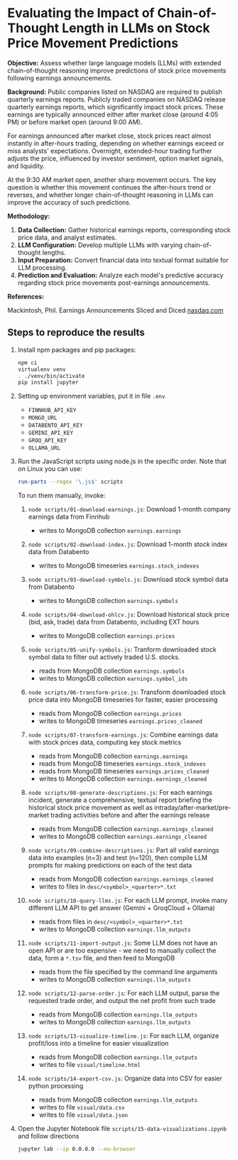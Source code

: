 # Evaluating the Impact of Chain-of-Thought Length in LLMs on Stock Price Movement Predictions

**Objective:** Assess whether large language models (LLMs) with extended chain-of-thought reasoning improve predictions of stock price movements following earnings announcements.

**Background:** Public companies listed on NASDAQ are required to publish quarterly earnings reports. Publicly traded companies on NASDAQ release quarterly earnings reports, which significantly impact stock prices. These earnings are typically announced either after market close (around 4:05 PM) or before market open (around 9:00 AM).

For earnings announced after market close, stock prices react almost instantly in after-hours trading, depending on whether earnings exceed or miss analysts' expectations. Overnight, extended-hour trading further adjusts the price, influenced by investor sentiment, option market signals, and liquidity.

At the 9:30 AM market open, another sharp movement occurs. The key question is whether this movement continues the after-hours trend or reverses, and whether longer chain-of-thought reasoning in LLMs can improve the accuracy of such predictions.

**Methodology:**

1. **Data Collection:** Gather historical earnings reports, corresponding stock price data, and analyst estimates.
2. **LLM Configuration:** Develop multiple LLMs with varying chain-of-thought lengths.
3. **Input Preparation:** Convert financial data into textual format suitable for LLM processing.
4. **Prediction and Evaluation:** Analyze each model's predictive accuracy regarding stock price movements post-earnings announcements.

**References:**

Mackintosh, Phil. Earnings Announcements Sliced and Diced [nasdaq.com](https://www.nasdaq.com/articles/earnings-announcements-sliced-and-diced)

## Steps to reproduce the results

1. Install npm packages and pip packages:

    ```bash
    npm ci
    virtualenv venv
    . ./venv/bin/activate
    pip install jupyter
    ```

2. Setting up environment variables, put it in file `.env`

    - `FINNHUB_API_KEY`
    - `MONGO_URL`
    - `DATABENTO_API_KEY`
    - `GEMINI_API_KEY`
    - `GROQ_API_KEY`
    - `OLLAMA_URL`

3. Run the JavaScript scripts using node.js in the specific order. Note that on Linux you can use:

    ```bash
    run-parts --regex '\.js$' scripts
    ```

    To run them manually, invoke:

    1. `node scripts/01-download-earnings.js`: Download 1-month company earnings data from Finnhub

        - writes to MongoDB collection `earnings.earnings`

    2. `node scripts/02-download-index.js`: Download 1-month stock index data from Databento

        - writes to MongoDB timeseries `earnings.stock_indexes`

    3. `node scripts/03-download-symbols.js`: Download stock symbol data from Databento

        - writes to MongoDB collection `earnings.symbols`

    4. `node scripts/04-download-ohlcv.js`: Download historical stock price (bid, ask, trade) data from Databento, including EXT hours

        - writes to MongoDB collection `earnings.prices`

    5. `node scripts/05-unify-symbols.js`: Tranform downloaded stock symbol data to filter out actively traded U.S. stocks.

        - reads from MongoDB collection `earnings.symbols`
        - writes to MongoDB collection `earnings.symbol_ids`

    6. `node scripts/06-transform-price.js`: Transform downloaded stock price data into MongoDB timeseries for faster, easier processing

        - reads from MongoDB collection `earnings.prices`
        - writes to MongoDB timeseries `earnings.prices_cleaned`

    7. `node scripts/07-transform-earnings.js`: Combine earnings data with stock prices data, computing key stock metrics

        - reads from MongoDB collection `earnings.earnings`
        - reads from MongoDB timeseries `earnings.stock_indexes`
        - reads from MongoDB timeseries `earnings.prices_cleaned`
        - writes to MongoDB collection `earnings.earnings_cleaned`

    8. `node scripts/08-generate-descriptions.js`: For each earnings incident, generate a comprehensive, textual report briefing the historical stock price movement as well as intraday/after-market/pre-market trading activities before and after the earnings release

        - reads from MongoDB collection `earnings.earnings_cleaned`
        - writes to MongoDB collection `earnings.earnings_cleaned`

    9. `node scripts/09-combine-descriptions.js`: Part all valid earnings data into examples (n=3) and test (n=120), then compile LLM prompts for making predictions on each of the test data

        - reads from MongoDB collection `earnings.earnings_cleaned`
        - writes to files in `desc/<symbol>_<quarter>*.txt`

    10. `node scripts/10-query-llms.js`: For each LLM prompt, invoke many different LLM API to get answer (Gemini + GroqCloud + Ollama)

        - reads from files in `desc/<symbol>_<quarter>*.txt`
        - writes to MongoDB collection `earnings.llm_outputs`

    11. `node scripts/11-import-output.js`: Some LLM does not have an open API or are too expensive - we need to manually collect the data, form a `*.tsv` file, and then feed to MongoDB

        - reads from the file specified by the command line arguments
        - writes to MongoDB collection `earnings.llm_outputs`

    12. `node scripts/12-parse-order.js`: For each LLM output, parse the requested trade order, and output the net profit from such trade

        - reads from MongoDB collection `earnings.llm_outputs`
        - writes to MongoDB collection `earnings.llm_outputs`

    13. `node scripts/13-visualize-timeline.js`: For each LLM, organize profit/loss into a timeline for easier visualization

        - reads from MongoDB collection `earnings.llm_outputs`
        - writes to file `visual/timeline.html`

    14. `node scripts/14-export-csv.js`: Organize data into CSV for easier python processing

        - reads from MongoDB collection `earnings.llm_outputs`
        - writes to file `visual/data.csv`
        - writes to file `visual/data.json`

4. Open the Jupyter Notebook file `scripts/15-data-visualizations.ipynb` and follow directions

    ```bash
    jupyter lab --ip 0.0.0.0 --no-browser
    ```
